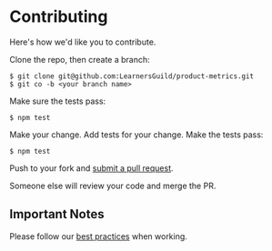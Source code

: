 # Contributing

Here's how we'd like you to contribute.

Clone the repo, then create a branch:

    $ git clone git@github.com:LearnersGuild/product-metrics.git
    $ git co -b <your branch name>

Make sure the tests pass:

    $ npm test

Make your change. Add tests for your change. Make the tests pass:

    $ npm test

Push to your fork and [submit a pull request][pr].

Someone else will review your code and merge the PR.

## Important Notes

Please follow our [best practices][best-practices] when working.


[pr]: https://github.com/LearnersGuild/product-development/compare/
[best-practices]: https://software.learnersguild.org/best-practices/index.html
